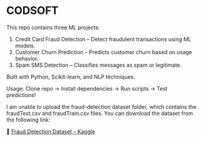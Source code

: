 # CODSOFT
This repo contains three ML projects:  
1.  Credit Card Fraud Detection – Detect fraudulent transactions using ML models.
2.  Customer Churn Prediction – Predicts customer churn based on usage behavior.
3.  Spam SMS Detection – Classifies messages as spam or legitimate.
   
 Built with Python, Scikit-learn, and NLP techniques.
 
 Usage: Clone repo → Install dependencies → Run scripts → Test predictions! 

 
I am unable to upload the fraud-detection dataset folder, which contains the fraudTest.csv and fraudTrain.csv files. You can download the dataset from the following link:

🔗 [Fraud Detection Dataset – Kaggle](https://www.kaggle.com/datasets/kartik2112/fraud-detection)
